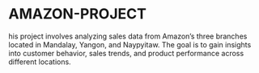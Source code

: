 # AMAZON-PROJECT
his project involves analyzing sales data from Amazon’s three branches located in Mandalay, Yangon, and Naypyitaw. The goal is to gain insights into customer behavior, sales trends, and product performance across different locations.
